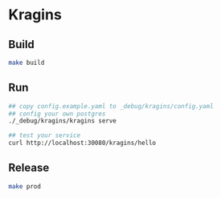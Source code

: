 # Kragins


## Build
```bash
make build
```

## Run
```bash
## copy config.example.yaml to _debug/kragins/config.yaml
## config your own postgres
./_debug/kragins/kragins serve

## test your service
curl http://localhost:30080/kragins/hello
```


## Release
```bash
make prod
```
